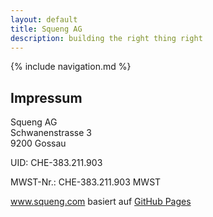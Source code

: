 ```yaml
---
layout: default
title: Squeng AG
description: building the right thing right
---
```


{% include navigation.md %}

## Impressum

Squeng AG\
Schwanenstrasse 3\
9200 Gossau

UID: CHE-383.211.903

MWST-Nr.: CHE-383.211.903 MWST

www.squeng.com basiert auf [GitHub Pages](https://pages.github.com/)
